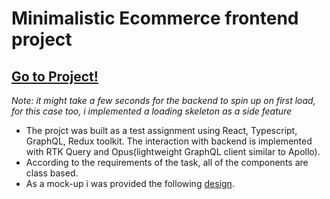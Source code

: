 # Minimalistic Ecommerce frontend project

## [Go to Project!](https://ecommerce-client.onrender.com/)

*Note: it might take a few seconds for the backend to spin up on first load, for this case too, i implemented a loading skeleton as a side feature*

* The projct was built as a test assignment using React, Typescript, GraphQL, Redux toolkit. The interaction with backend is implemented with RTK Query and Opus(lightweight GraphQL client similar to Apollo).
* According to the requirements of the task, all of the components are class based.
* As a mock-up i was provided the following [design](https://www.figma.com/file/MSyCAqVy1UgNap0pvqH6H3/Junior-Frontend-Test-Designs-Public?node-id=0%3A1).
